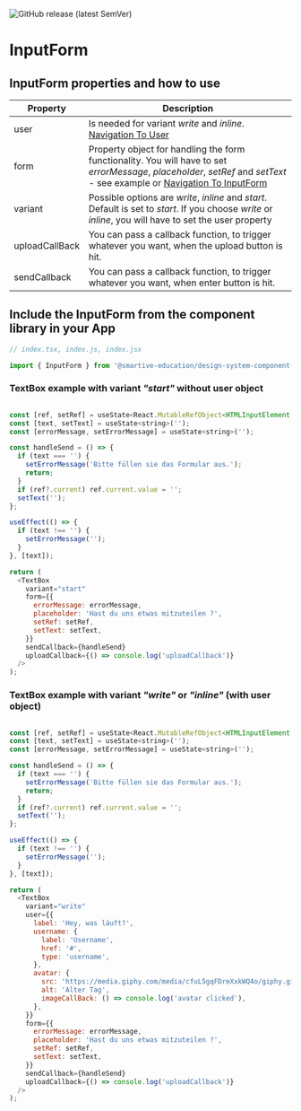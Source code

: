 ![GitHub release (latest SemVer)](https://img.shields.io/github/v/release/smartive-education/design-system-component-library-yeahyeahyeah)
# InputForm
## InputForm properties and how to use
| Property|Description|
|-|-|
|user|Is needed for variant *write* and *inline*. [Navigation To User](./?path=/docs/user-user--user-story)|
|form|Property object for handling the form functionality. You will have to set *errorMessage*, *placeholder*, *setRef* and *setText* - see example or [Navigation To InputForm](./?path=/docs/form-input--form-input-story)|
|variant|Possible options are *write*, *inline* and *start*. Default is set to *start*. If you choose *write* or *inline*, you will have to set the user property|
|uploadCallBack|You can pass a callback function, to trigger whatever you want, when the upload button is hit.|
|sendCallback|You can pass a callback function, to trigger whatever you want, when enter button is hit.|

## Include the InputForm from the component library in your App

```js
// index.tsx, index.js, index.jsx

import { InputForm } from '@smartive-education/design-system-component-library-yeahyeahyeah';
```

### TextBox example with variant *"start"* without user object

```js

const [ref, setRef] = useState<React.MutableRefObject<HTMLInputElement | HTMLTextAreaElement | null> | null>(null);
const [text, setText] = useState<string>('');
const [errorMessage, setErrorMessage] = useState<string>('');

const handleSend = () => {
  if (text === '') {
    setErrorMessage('Bitte füllen sie das Formular aus.');
    return;
  }
  if (ref?.current) ref.current.value = '';
  setText('');
};

useEffect(() => {
  if (text !== '') {
    setErrorMessage('');
  }
}, [text]);

return (
  <TextBox
    variant="start"
    form={{
      errorMessage: errorMessage,
      placeholder: 'Hast du uns etwas mitzuteilen ?',
      setRef: setRef,
      setText: setText,
    }}
    sendCallback={handleSend}
    uploadCallback={() => console.log('uploadCallback')}
  />
);

```

### TextBox example with variant *"write"* or *"inline"* (with user object)

```js

const [ref, setRef] = useState<React.MutableRefObject<HTMLInputElement | HTMLTextAreaElement | null> | null>(null);
const [text, setText] = useState<string>('');
const [errorMessage, setErrorMessage] = useState<string>('');

const handleSend = () => {
  if (text === '') {
    setErrorMessage('Bitte füllen sie das Formular aus.');
    return;
  }
  if (ref?.current) ref.current.value = '';
  setText('');
};

useEffect(() => {
  if (text !== '') {
    setErrorMessage('');
  }
}, [text]);

return (
  <TextBox
    variant="write"
    user={{
      label: 'Hey, was läuft?',
      username: {
        label: 'Username',
        href: '#',
        type: 'username',
      },
      avatar: {
        src: 'https://media.giphy.com/media/cfuL5gqFDreXxkWQ4o/giphy.gif',
        alt: 'Alter Tag',
        imageCallBack: () => console.log('avatar clicked'),
      },
    }}
    form={{
      errorMessage: errorMessage,
      placeholder: 'Hast du uns etwas mitzuteilen ?',
      setRef: setRef,
      setText: setText,
    }}
    sendCallback={handleSend}
    uploadCallback={() => console.log('uploadCallback')}
  />
);

```
